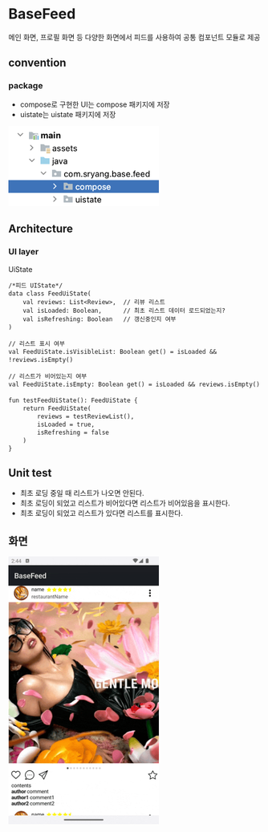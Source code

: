 # BaseFeed
메인 화면, 프로필 화면 등 다양한 화면에서 피드를 사용하여 공통 컴포넌트 모듈로 제공

## convention
### package
- compose로 구현한 UI는 compose 패키지에 저장
- uistate는 uistate 패키지에 저장
<img src="./screenshot/package.png" alt="image" width="300" height="auto">


## Architecture
### UI layer
UiState
```
/*피드 UIState*/
data class FeedUiState(
    val reviews: List<Review>,  // 리뷰 리스트
    val isLoaded: Boolean,      // 최초 리스트 데이터 로드되었는지?
    val isRefreshing: Boolean   // 갱신중인지 여부
)

// 리스트 표시 여부
val FeedUiState.isVisibleList: Boolean get() = isLoaded && !reviews.isEmpty()

// 리스트가 비어있는지 여부
val FeedUiState.isEmpty: Boolean get() = isLoaded && reviews.isEmpty()

fun testFeedUiState(): FeedUiState {
    return FeedUiState(
        reviews = testReviewList(),
        isLoaded = true,
        isRefreshing = false
    )
}
```


## Unit test
- 최초 로딩 중일 때 리스트가 나오면 안된다.
- 최초 로딩이 되었고 리스트가 비어있다면 리스트가 비어있음을 표시한다.
- 최초 로딩이 되었고 리스트가 있다면 리스트를 표시한다.

## 화면
<img src="./screenshot/demonstrate.gif" alt="image" width="300" height="auto">
